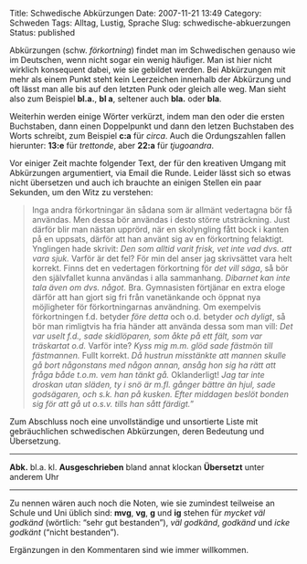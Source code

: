 Title: Schwedische Abkürzungen
Date: 2007-11-21 13:49
Category: Schweden
Tags: Alltag, Lustig, Sprache
Slug: schwedische-abkuerzungen
Status: published

Abkürzungen (schw. *förkortning*) findet man im Schwedischen genauso wie
im Deutschen, wenn nicht sogar ein wenig häufiger. Man ist hier nicht
wirklich konsequent dabei, wie sie gebildet werden. Bei Abkürzungen mit
mehr als einem Punkt steht kein Leerzeichen innerhalb der Abkürzung und
oft lässt man alle bis auf den letzten Punk oder gleich alle weg. Man
sieht also zum Beispiel **bl.a.**, **bl a**, seltener auch **bla.** oder
**bla**.

Weiterhin werden einige Wörter verkürzt, indem man den oder die ersten
Buchstaben, dann einen Doppelpunkt und dann den letzen Buchstaben des
Worts schreibt, zum Beispiel **c:a** für *circa*. Auch die Ordungszahlen
fallen hierunter: **13:e** für *trettonde*, aber **22:a** für
*tjugoandra*.

Vor einiger Zeit machte folgender Text, der für den kreativen Umgang mit
Abkürzungen argumentiert, via Email die Runde. Leider lässt sich so
etwas nicht übersetzen und auch ich brauchte an einigen Stellen ein paar
Sekunden, um den Witz zu verstehen:

> Inga andra förkortningar än sådana som är allmänt vedertagna bör få
> användas. Men dessa bör användas i desto större utsträckning. Just
> därför blir man nästan upprörd, när en skolyngling fått bock i kanten
> på en uppsats, därför att han använt sig av en förkortning felaktigt.
> Ynglingen hade skrivit: *Den som alltid varit frisk, vet inte vad dvs.
> att vara sjuk.* Varför är det fel? För min del anser jag skrivsättet
> vara helt korrekt. Finns det en vedertagen förkortning för *det vill
> säga*, så bör den självfallet kunna användas i alla sammanhang.
> *Dibarnet kan inte tala även om dvs. något.* Bra. Gymnasisten
> förtjänar en extra eloge därför att han gjort sig fri från
> vanetänkande och öppnat nya möjligheter för förkortningarnas
> användning. Om exempelvis förkortningen f.d. betyder *före detta* och
> o.d. betyder *och dyligt*, så bör man rimligtvis ha fria händer att
> använda dessa som man vill: *Det var uselt f.d., sade skidlöparen, som
> åkte på ett fält, som var träskartat o.d.* Varför inte? *Kyss mig m.m.
> glöd sade fästmön till fästmannen.* Fullt korrekt. *Då hustrun
> misstänkte att mannen skulle gå bort någonstans med någon annan, ansåg
> hon sig ha rätt att fråga både t.o.m. vem han tänkt gå.* Oklanderligt!
> *Jag tar inte droskan utan släden, ty i snö är m.fl. gånger bättre än
> hjul, sade godsägaren, och s.k. han på kusken. Efter middagen beslöt
> bonden sig för att gå ut o.s.v. tills han sått färdigt.*”

Zum Abschluss noch eine unvollständige und unsortierte Liste mit
gebräuchlichen schwedischen Abkürzungen, deren Bedeutung und
Übersetzung. <!--more Zur Tabelle &raquo; -->

  ------------------------ ------------------------ ------------------------
  **Abk.**                 bl.a.                    kl.
  **Ausgeschrieben**       bland annat              klockan
  **Übersetzt**            unter anderem            Uhr
  ------------------------ ------------------------ ------------------------

Zu nennen wären auch noch die Noten, wie sie zumindest teilweise an
Schule und Uni üblich sind: **mvg**, **vg**, **g** und **ig** stehen für
*mycket väl godkänd* (wörtlich: “sehr gut bestanden”), *väl godkänd*,
*godkänd* und *icke godkänt* (“nicht bestanden”).

Ergänzungen in den Kommentaren sind wie immer willkommen.

